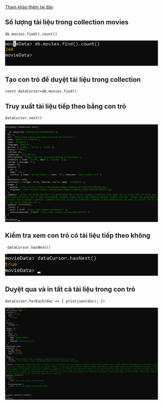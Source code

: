 [Tham khảo thêm tại đây](https://www.mongodb.com/docs/manual/tutorial/iterate-a-cursor/)

## Số lượng tài liệu trong collection movies

```
db.movies.find().count()
```

![alt text](/images/examples/image-23.png)

## Tạo con trỏ để duyệt tài liệu trong collection

```
const dataCursor=db.movies.find()
```

## Truy xuất tài liệu tiếp theo bằng con trỏ

```
dataCursor.next()
```

![alt text](/images/examples/image-24.png)

## Kiểm tra xem con trỏ có tài liệu tiếp theo không

```
 dataCursor.hasNext()
```

![alt text](/images/examples/image-25.png)

## Duyệt qua và in tất cả tài liệu trong con trỏ

```
dataCursor.forEach(doc => { printjson(doc); })
```

![alt text](/images/examples/image-26.png)
